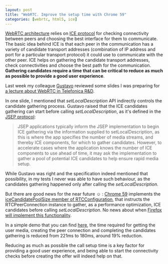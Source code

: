 ```yaml
---
layout: post
title: "WebRTC. Improve the setup time with Chrome 59"
categories: [webrtc, html5, ice]
---
```

[WebRTC architecture](https://webrtc.org/architecture/) relies on
[ICE protocol](https://tools.ietf.org/html/rfc5245) for checking
connectivity between peers and choosing the best interface for them to communicate.
The basic idea behind ICE is that each peer in the communication has a variety of
candidate transport addresses (combination of IP address and port for
a particular transport protocol) it could use to communicate with the other peer.
ICE helps on gathering the candidate transport addresses, check connectivities
and choose the best path for the communication. **Gathering candidates require
a time that can be critical to reduce as much as possible to provide a good
user experience**.

Last week my colleague [Gustavo](https://twitter.com/anarchyco) reviewed
some slides I was preparing for [a lecture about WebRTC
in Telefonica R&D](http://www.juandebravo.com/webrtc-demo-tid/).

In one slide, I mentioned that *setLocalDescription* API indirectly controls
the candidate gathering process. Gustavo raised that the ICE candidates
gathering can start before calling *setLocalDescription*, as it's defined
in the [JSEP protocol](https://tools.ietf.org/html/draft-ietf-rtcweb-jsep-19#section-3.5.4):

> JSEP applications typically inform the JSEP implementation to begin
   ICE gathering via the information supplied to setLocalDescription, as
   this is where the app specifies the number of media streams, and
   thereby ICE components, for which to gather candidates.  However, to
   accelerate cases where the application knows the number of ICE
   components to use ahead of time, it may ask the implementation to
   gather a pool of potential ICE candidates to help ensure rapid media
   setup.

While Gustavo was right and the specification indeed mentioned that possibility,
in my tests I never was able to have such behaviour, as the candidates gathering
happened only after calling the *setLocalDescription*.

But there are good news for the near future :relaxed: : [Chrome 59](https://bugs.chromium.org/p/chromium/issues/detail?id=673395)
implements the [iceCandidatePoolSize member of
RTCConfiguration](https://www.w3.org/TR/webrtc/#dom-rtcconfiguration-icecandidatepoolsize),
that instructs the RTCPeerConnection instance to gather, as a performance
optimization, ICE candidates before calling *setLocalDescription*. No news
about when [Firefox will implement this functionality](https://bugzilla.mozilla.org/show_bug.cgi?id=1291894).

In a simple demo that you can find [here](https://jsfiddle.net/rn22efjd/4/), the
time required for getting the user media, creating the peer connection and completing
the candidates gathering is reduced from 221ms to 180ms, around 19% reduction.

Reducing as much as possible the call setup time is a key factor
for providing a good user experience, and being able to start the connectivity checks
before creating the offer will indeed help on that.
